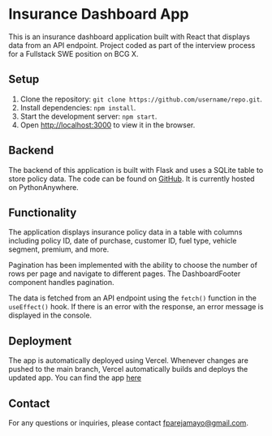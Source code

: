# Insurance Dashboard App

This is an insurance dashboard application built with React that displays data from an API endpoint. Project coded as part of the interview process for a Fullstack SWE position on BCG X.

## Setup

1. Clone the repository: `git clone https://github.com/username/repo.git`.
2. Install dependencies: `npm install`.
3. Start the development server: `npm start`.
4. Open [http://localhost:3000](http://localhost:3000) to view it in the browser.

## Backend

The backend of this application is built with Flask and uses a SQLite table to store policy data. The code can be found on [GitHub](https://github.com/fparejam/backend-flask). It is currently hosted on PythonAnywhere.

## Functionality

The application displays insurance policy data in a table with columns including policy ID, date of purchase, customer ID, fuel type, vehicle segment, premium, and more.

Pagination has been implemented with the ability to choose the number of rows per page and navigate to different pages. The DashboardFooter component handles pagination.

The data is fetched from an API endpoint using the `fetch()` function in the `useEffect()` hook. If there is an error with the response, an error message is displayed in the console.

## Deployment

The app is automatically deployed using Vercel. Whenever changes are pushed to the main branch, Vercel automatically builds and deploys the updated app. You can find the app [here](https://www.bcginterview.fparejam.com/)


## Contact

For any questions or inquiries, please contact [fparejamayo@gmail.com](mailto:fparejamayo@gmail.com).


